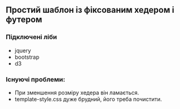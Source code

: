 ## Простий шаблон із фіксованим хедером і футером

### Підключені ліби
* jquery
* bootstrap
* d3

### Існуючі проблеми:
* При зменшення розміру хедера він ламається.
* template-style.css дуже брудний, його треба почистити.
